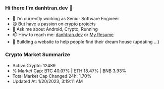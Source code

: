### Hi there I'm danhtran.dev 👋

- 🔭 I’m currently working as Senior Software Engineer
- 😄 But have a passion on crypto projects
- 💬 Ask me about Android, Crypto, Running 
- 📫 How to reach me: <a href="https://danhtran.dev" target="_blank">danhtran.dev</a> or <a href="Dan-Resume.pdf" target="_blank">My Resume</a>
- 🌱 Building a website to help people find their dream house (updating ...)

### Crypto Market Summarize
- Active Crypto: 12489
- % Market Cap: BTC 40.07% | ETH 18.47% | BNB 3.93%
- Total Market Cap Changed 24h: 1.70%
- Updated At: 1/20/2023, 3:19:11 AM
